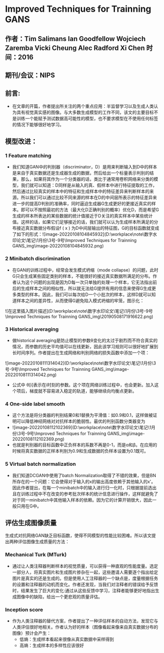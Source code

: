 # Improved Techniques for Trainning GANS

## 作者：Tim Salimans Ian Goodfellow Wojciech Zaremba Vicki Cheung Alec Radford Xi Chen 时间：2016

## 期刊/会议：NIPS

## 前言:

* 在文章的开篇，作者提出所关注的两个重点应用：半监督学习以及生成人类认为具有视觉真实感的图像。与大多数生成模型的工作不同，该文的主要目标不是训练一个能赋予测试数据高可能性的模型，也不要求模型在不使用任何标签的情况下能够很好地学习。

## 模型改进：

### 1 Feature matching

* 我们知道GAN中的判别器（discriminator，D）是用来判断输入到D中的样本是来自于真实数据还是生成器生成的数据，然后给出一个标量表示判别的结果，那么，如果将其作为一个分类器的话，类比于通常用卷积网络来分类的模型，我们就可以知道：D同样是从输入的真、假样本中进行特征提取的工作，然后通过比较真实的样本中的特征和生成样本中的特征差异来判断样本的来源。所以我们可以通过比较不同来源的样本在D的中间层所表示的特征差异来进一步的提高D判别的准确率，同时逼迫生成器G生成更好的更接近真实的样本。即可以不按照最初的方法（最大化D正确判别的概率）优化D，而是希望G生成的样本所表达的某些数据的统计值接近于D关注的真实样本中某些统计值。这样的话，如果它们足够接近的话，我们就可以认为生成样本所满足的分布接近真实数据分布假设f ( x ) 为D中间层输出的特征图，G的目标函数就变成了如下的形式：![image-20220108104845932](D:\workplace\note\数字水印论文\笔记\1月份\3号-9号\Improved Techniques for Trainning GANS_img\image-20220108104845932.png)

### 2 Minibatch discrimination

* 在GAN的训练过程中，经常会发生模式坍缩（mode collapse）的问题，此时G只会生成某些固定类别的样本，不能很好的接近真实数据所满足的分布。作者认为这个问题的出现是因为D每一次只单独的处理一个样本，它无法指出前后的生成样本之间的相似性，所以就无法给G提供有用的信息来使得G生成更多类型的样本。因此，我们可以每次给D一个小批次的样本，这样D就可以知道样本之间的差异性，从而使得G避免陷入模式坍缩的牢笼，图示化：

![在这里插入图片描述](D:\workplace\note\数字水印论文\笔记\1月份\3号-9号\Improved Techniques for Trainning GANS_img\20190508171916622.png)

### 3 Historical averaging

* 做historical averaging是防止模型的参数θ变化的太过于剧烈而不符合真实的情况，而参数的历史平均值可以在线更新，因此该学习规则可以很好地扩展到长时间序列。作者提出在生成网络和判别网络的损失函数中添加一个项：

![image-20220108111314042](D:\workplace\note\数字水印论文\笔记\1月份\3号-9号\Improved Techniques for Trainning GANS_img\image-20220108111314042.png)

* 公式中 θ[i]表示在i时刻的参数。这个项在网络训练过程中，也会更新。加入这个项后，梯度就不容易进入稳定的轨道，能够继续向均衡点更新。

### 4 One-side label smooth

* 这个方法是将分类器的判别结果0和1替换为平滑值：如0.9和0.1，这样做被证明可以降低神经网络对对抗样本的脆弱性。最优的判别函数分类器变为
* ![image-20220108112102369](D:\workplace\note\数字水印论文\笔记\1月份\3号-9号\Improved Techniques for Trainning GANS_img\image-20220108112102369.png)
* 也就是判别器的目标函数中正负样本的系数不再是0-1，而是α和β。在应用的时候将真实数据的正样本判别为0.9和生成数据的负样本设置为0.1既可。

### 5 Virtual batch normalization

* 我们知道DCGAN中使用了batch Normalization取得了不错的效果，但是BN所存在的一个问题：它会使得对于输入的x的输出高度依赖于其他输入的x'。因此作者提出，在每一个minibatch中的输入进行归一化时，只根据提前选出且在训练过程中不在改变的参考批次样本的统计信息进行操作，这样就避免了对于同一minibatch中其他输入样本的依赖。因为它的计算开销很大，因此一般只用在G中。

## 评估生成图像质量

​	生成式对抗网络GAN缺乏目标函数，使得不同模型的性能比较困难。所以该文提出两种评估图像生成质量的方法：

### Mechanical Turk (MTurk)

* 通过让人类注释器判断样本的视觉质量，可以获得一种直观的性能度量。选定一部分人，将真实图片和生成图片掺杂在一起，这些邀请人需要逐个指出给定图片是真实的还是生成的。但是使用人工注释器的一个缺点是，度量根据任务的设置和注释器的动机而变化。作者还发现，当我们对注释者的错误给予反馈时，结果发生了巨大的变化:通过从这些反馈中学习，注释者能够更好地指出生成图像中的缺陷，给出一个更悲观的质量评估。

### Inception score

* 作为人类注释器的替代方案，作者提出了一种评估样本的自动方法，发现它与人类评估很好地相关。作者认为好的样本（图像看起来像来自真实数据分布的图像）预计会产生：
  * 低熵：生成样本看起来很像从真实数据中采样得到
  * 高熵：生成样本的多样性应该很好



